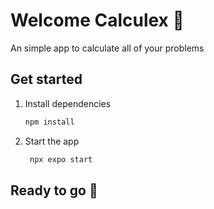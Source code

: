 # Welcome Calculex 👋

An simple app to calculate all of your problems

## Get started

1. Install dependencies

   ```bash
   npm install
   ```

2. Start the app

   ```bash
    npx expo start
   ```
## Ready to go 🥳

